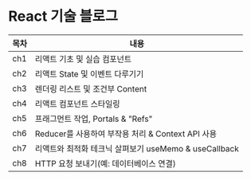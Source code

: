 # React 기술 블로그

| 목차 | 내용                                                  |
| ---- | ----------------------------------------------------- |
| ch1  | 리액트 기초 및 실습 컴포넌트                          |
| ch2  | 리액트 State 및 이벤트 다루기기                       |
| ch3  | 렌더링 리스트 및 조건부 Content                       |
| ch4  | 리액트 컴포넌트 스타일링                              |
| ch5  | 프래그먼트 작업, Portals & "Refs"                     |
| ch6  | Reducer를 사용하여 부작용 처리 & Context API 사용     |
| ch7  | 리액트와 최적화 테크닉 살펴보기 useMemo & useCallback |
| ch8  | HTTP 요청 보내기(예: 데이터베이스 연결)               |
